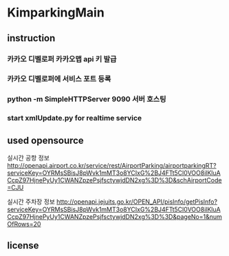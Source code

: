 # KimparkingMain

## instruction
### 카카오 디벨로퍼 카카오맵 api 키 발급
### 카카오 디벨로퍼에 서비스 포트 등록
### python -m SimpleHTTPServer 9090 서버 호스팅
### start xmlUpdate.py for realtime service

## used opensource
실시간 공항 정보
http://openapi.airport.co.kr/service/rest/AirportParking/airportparkingRT?serviceKey=OYRMsSBisJ8pWvk1mMT3o8YCIxG%2BJ4FTt5Cl0VOO8ilKluACcpZ97HjnePyUy1CWANZpzePsjfsctywjdDN2xg%3D%3D&schAirportCode=CJU

실시간 주차장 정보
http://openapi.jejuits.go.kr/OPEN_API/pisInfo/getPisInfo?serviceKey=OYRMsSBisJ8pWvk1mMT3o8YCIxG%2BJ4FTt5Cl0VOO8ilKluACcpZ97HjnePyUy1CWANZpzePsjfsctywjdDN2xg%3D%3D&pageNo=1&numOfRows=20

## license

